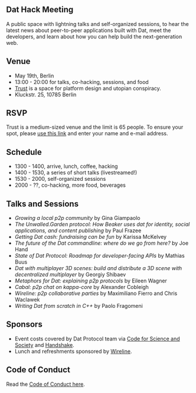 <h2>Dat Hack Meeting</h2>

A public space with lightning talks and self-organized sessions, to hear the latest news about peer-to-peer applications built with Dat, meet the developers, and learn about how you can help build the next-generation web.

<h2>Venue</h2>

* May 19th, Berlin
* 13:00 - 20:00 for talks, co-hacking, sessions, and food
* [Trust](https://trust.support/) is a space for platform design and utopian conspiracy. 
* Kluckstr. 25, 10785 Berlin

<h2>RSVP</h2>

Trust is a medium-sized venue and the limit is 65 people. To ensure your spot,
please [use this link](./rsvp/) and enter your name and e-mail
address.

<h2>Schedule</h2>

* 1300 - 1400, arrive, lunch, coffee, hacking 
* 1400 - 1530, a series of short talks (livestreamed!)
* 1530 - 2000, self-organized sessions 
* 2000 - ??, co-hacking, more food, beverages 

<h2>Talks and Sessions</h2>


* *Growing a local p2p community* by Gina Giampaolo
* *The Unwalled.Garden protocol: How Beaker uses dat for identity, social applications, and content publishing* by Paul Frazee
* *Getting Dat cash: fundraising can be fun* by Karissa McKelvey
* *The future of the Dat commandline: where do we go from here?* by Joe Hand
* *State of Dat Protocol: Roadmap for developer-facing APIs* by Mathias Buus
* *Dat with multiplayer 3D scenes: build and distribute a 3D scene with decentralized multiplayer* by Georgiy Shibaev
* *Metaphors for Dat: explaining p2p protocols* by Eileen Wagner
* *Cabal: p2p chat on kappa-core* by Alexander Cobleigh 
* *Wireline: p2p collaborative parties* by Maximiliano Fierro and Chris Waclawek
* *Writing Dat from scratch in C++* by Paolo Fragomeni
<h2>Sponsors</h2>

* Event costs covered by Dat Protocol team via [Code for Science and Society](http://codeforscience.org) and [Handshake](https://blog.datproject.org/2019/01/15/dat-receives-two-new-grants/).
* Lunch and refreshments sponsored by [Wireline](https://www.wireline.io/).

<h2>Code of Conduct</h2>

Read the [Code of Conduct here](https://confcodeofconduct.com/). 
